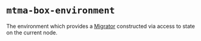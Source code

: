 # `mtma-box-environment`
The environment which provides a [Migrator](/README.md#migrator) constructed via access to state on the current node. 
